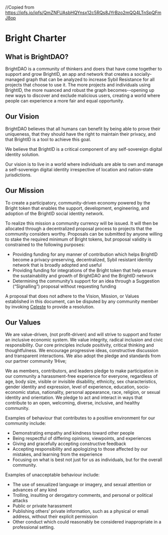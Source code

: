 //Copied from https://ipfs.io/ipfs/QmZNFUAsbHQYnsx12c5RQs8JYrBzo2mQQ4LTnSpQFmJ8op 

# Bright Charter 

## What is BrightDAO?

BrightDAO is a community of thinkers and doers that have come together to support and grow BrightID, an app and network that creates a socially-managed graph that can be analyzed to increase Sybil Resistance for all projects that choose to use it. The more projects and individuals using BrightID, the more nuanced and robust the graph becomes--opening up new ways to discover and exclude malicious users, creating a world where people can experience a more fair and equal opportunity.

## Our Vision

BrightDAO believes that all humans can benefit by being able to prove their uniqueness, that they should have the right to maintain their privacy, and that BrightID is a tool to achieve this goal. 

We believe that BrightID is a critical component of any self-sovereign digital identity solution.

Our vision is to live in a world where individuals are able to own and manage a self-sovereign digital identity irrespective of location and nation-state jurisdictions. 

## Our Mission

To create a participatory, community-driven economy powered by the Bright token that enables the support, development, engineering, and adoption of the BrightID social identity network.

To realize this mission a community currency will be issued. It will then be allocated through a decentralized proposal process to projects that the community considers worthy. Proposals can be submitted by anyone willing to stake the required minimum of Bright tokens, but proposal validity is constrained to the following purposes:

- Providing funding for any manner of contribution which helps BrightID become a privacy-preserving, decentralized, Sybil resistant identity network that is broadly adopted and useful
- Providing funding for integrations of the Bright token that help ensure the sustainability and growth of BrightDAO and the BrightID network
- Determining the community’s support for an idea through a Suggestion (“Signalling”) proposal without requesting funding

A proposal that does not adhere to the Vision, Mission, or Values established in this document, can be disputed by any community member by invoking [Celeste](https://celeste.1hive.org) to provide a resolution.

## Our Values

We are value-driven, (not profit-driven) and will strive to support and foster an inclusive economic system. We value integrity, radical inclusion and civic responsibility. Our core principles include positivity, critical thinking and thoughtfulness. We encourage progressive ideas, constructive discussion and transparent interactions. We also adopt the pledge and standards from our partner community 1Hive;

We as members, contributors, and leaders pledge to make participation in our community a harassment-free experience for everyone, regardless of age, body size, visible or invisible disability, ethnicity, sex characteristics, gender identity and expression, level of experience, education, socio-economic status, nationality, personal appearance, race, religion, or sexual identity and orientation. We pledge to act and interact in ways that contribute to an open, welcoming, diverse, inclusive, and healthy community.

Examples of behaviour that contributes to a positive environment for our community include: 

- Demonstrating empathy and kindness toward other people
- Being respectful of differing opinions, viewpoints, and experiences
- Giving and gracefully accepting constructive feedback
- Accepting responsibility and apologizing to those affected by our mistakes, and learning from the experience
- Focusing on what is best not just for us as individuals, but for the overall community.

Examples of unacceptable behaviour include: 

- The use of sexualized language or imagery, and sexual attention or advances of any kind
- Trolling, insulting or derogatory comments, and personal or political attacks
- Public or private harassment
- Publishing others’ private information, such as a physical or email address, without their explicit permission
- Other conduct which could reasonably be considered inappropriate in a professional setting.
